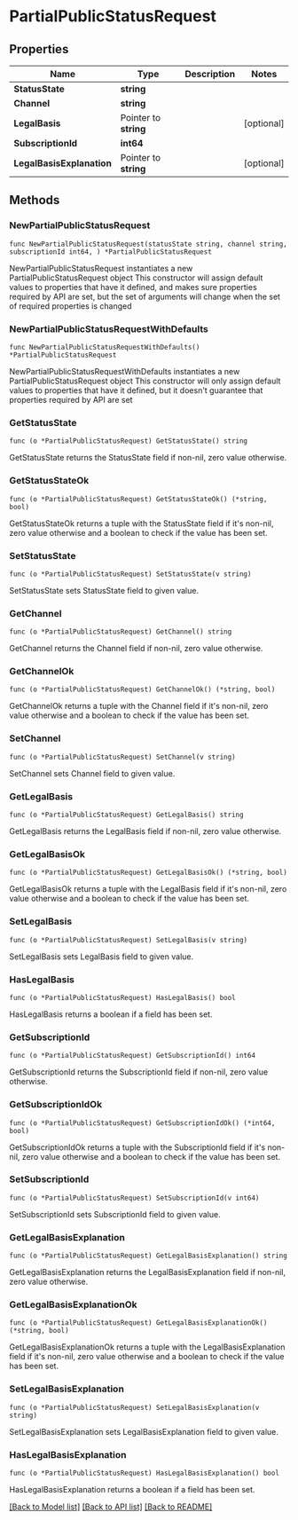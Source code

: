 # PartialPublicStatusRequest

## Properties

Name | Type | Description | Notes
------------ | ------------- | ------------- | -------------
**StatusState** | **string** |  | 
**Channel** | **string** |  | 
**LegalBasis** | Pointer to **string** |  | [optional] 
**SubscriptionId** | **int64** |  | 
**LegalBasisExplanation** | Pointer to **string** |  | [optional] 

## Methods

### NewPartialPublicStatusRequest

`func NewPartialPublicStatusRequest(statusState string, channel string, subscriptionId int64, ) *PartialPublicStatusRequest`

NewPartialPublicStatusRequest instantiates a new PartialPublicStatusRequest object
This constructor will assign default values to properties that have it defined,
and makes sure properties required by API are set, but the set of arguments
will change when the set of required properties is changed

### NewPartialPublicStatusRequestWithDefaults

`func NewPartialPublicStatusRequestWithDefaults() *PartialPublicStatusRequest`

NewPartialPublicStatusRequestWithDefaults instantiates a new PartialPublicStatusRequest object
This constructor will only assign default values to properties that have it defined,
but it doesn't guarantee that properties required by API are set

### GetStatusState

`func (o *PartialPublicStatusRequest) GetStatusState() string`

GetStatusState returns the StatusState field if non-nil, zero value otherwise.

### GetStatusStateOk

`func (o *PartialPublicStatusRequest) GetStatusStateOk() (*string, bool)`

GetStatusStateOk returns a tuple with the StatusState field if it's non-nil, zero value otherwise
and a boolean to check if the value has been set.

### SetStatusState

`func (o *PartialPublicStatusRequest) SetStatusState(v string)`

SetStatusState sets StatusState field to given value.


### GetChannel

`func (o *PartialPublicStatusRequest) GetChannel() string`

GetChannel returns the Channel field if non-nil, zero value otherwise.

### GetChannelOk

`func (o *PartialPublicStatusRequest) GetChannelOk() (*string, bool)`

GetChannelOk returns a tuple with the Channel field if it's non-nil, zero value otherwise
and a boolean to check if the value has been set.

### SetChannel

`func (o *PartialPublicStatusRequest) SetChannel(v string)`

SetChannel sets Channel field to given value.


### GetLegalBasis

`func (o *PartialPublicStatusRequest) GetLegalBasis() string`

GetLegalBasis returns the LegalBasis field if non-nil, zero value otherwise.

### GetLegalBasisOk

`func (o *PartialPublicStatusRequest) GetLegalBasisOk() (*string, bool)`

GetLegalBasisOk returns a tuple with the LegalBasis field if it's non-nil, zero value otherwise
and a boolean to check if the value has been set.

### SetLegalBasis

`func (o *PartialPublicStatusRequest) SetLegalBasis(v string)`

SetLegalBasis sets LegalBasis field to given value.

### HasLegalBasis

`func (o *PartialPublicStatusRequest) HasLegalBasis() bool`

HasLegalBasis returns a boolean if a field has been set.

### GetSubscriptionId

`func (o *PartialPublicStatusRequest) GetSubscriptionId() int64`

GetSubscriptionId returns the SubscriptionId field if non-nil, zero value otherwise.

### GetSubscriptionIdOk

`func (o *PartialPublicStatusRequest) GetSubscriptionIdOk() (*int64, bool)`

GetSubscriptionIdOk returns a tuple with the SubscriptionId field if it's non-nil, zero value otherwise
and a boolean to check if the value has been set.

### SetSubscriptionId

`func (o *PartialPublicStatusRequest) SetSubscriptionId(v int64)`

SetSubscriptionId sets SubscriptionId field to given value.


### GetLegalBasisExplanation

`func (o *PartialPublicStatusRequest) GetLegalBasisExplanation() string`

GetLegalBasisExplanation returns the LegalBasisExplanation field if non-nil, zero value otherwise.

### GetLegalBasisExplanationOk

`func (o *PartialPublicStatusRequest) GetLegalBasisExplanationOk() (*string, bool)`

GetLegalBasisExplanationOk returns a tuple with the LegalBasisExplanation field if it's non-nil, zero value otherwise
and a boolean to check if the value has been set.

### SetLegalBasisExplanation

`func (o *PartialPublicStatusRequest) SetLegalBasisExplanation(v string)`

SetLegalBasisExplanation sets LegalBasisExplanation field to given value.

### HasLegalBasisExplanation

`func (o *PartialPublicStatusRequest) HasLegalBasisExplanation() bool`

HasLegalBasisExplanation returns a boolean if a field has been set.


[[Back to Model list]](../README.md#documentation-for-models) [[Back to API list]](../README.md#documentation-for-api-endpoints) [[Back to README]](../README.md)


